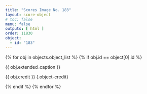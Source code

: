 ```yaml
---
title: "Scores Image No. 183"
layout: score-object
# toc: false
menu: false
outputs: [ html ]
order: 11830
object:
  - id: "183"
---
```


{% for obj in objects.object_list %}
{% if obj.id == object[0].id %}

{{ obj.extended_caption }}

{{ obj.credit }} {.object-credit}

{% endif %}
{% endfor %}
